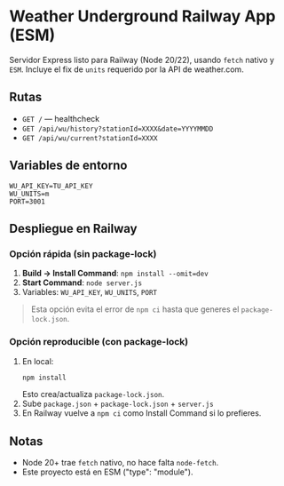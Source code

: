 # Weather Underground Railway App (ESM)

Servidor Express listo para Railway (Node 20/22), usando `fetch` nativo y `ESM`.
Incluye el fix de `units` requerido por la API de weather.com.

## Rutas

- `GET /` — healthcheck
- `GET /api/wu/history?stationId=XXXX&date=YYYYMMDD`
- `GET /api/wu/current?stationId=XXXX`

## Variables de entorno

```
WU_API_KEY=TU_API_KEY
WU_UNITS=m
PORT=3001
```

## Despliegue en Railway

### Opción rápida (sin package-lock)
1. **Build → Install Command**: `npm install --omit=dev`
2. **Start Command**: `node server.js`
3. Variables: `WU_API_KEY`, `WU_UNITS`, `PORT`

> Esta opción evita el error de `npm ci` hasta que generes el `package-lock.json`.

### Opción reproducible (con package-lock)
1. En local:
   ```bash
   npm install
   ```
   Esto crea/actualiza `package-lock.json`.
2. Sube `package.json` + `package-lock.json` + `server.js`
3. En Railway vuelve a `npm ci` como Install Command si lo prefieres.

## Notas
- Node 20+ trae `fetch` nativo, no hace falta `node-fetch`.
- Este proyecto está en ESM ("type": "module").
